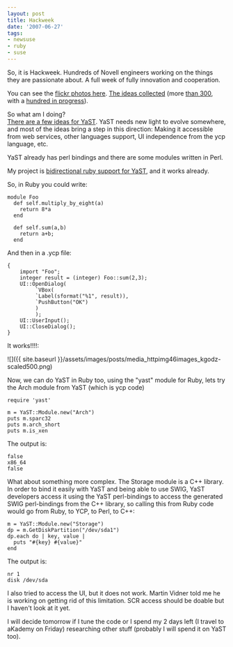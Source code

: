 ```yaml
---
layout: post
title: Hackweek
date: '2007-06-27'
tags:
- newsuse
- ruby
- suse
---
```


So, it is Hackweek. Hundreds of Novell engineers working on the things they are passionate about. A full week of fully innovation and cooperation.

You can see the [flickr photos here][1]. [The ideas collected][2] (more [than 300][5], with a [hundred in progress][6]).

So what am I doing?  
[There are a few ideas for YaST][3]. YaST needs new light to evolve somewhere, and most of the ideas bring a step in this direction: Making it accessible from web services, other languages support, UI independence from the ycp language, etc.

YaST already has perl bindings and there are some modules written in Perl.

My project is [bidirectional ruby support for YaST][4], and it works already.

So, in Ruby you could write:

```
module Foo
  def self.multiply_by_eight(a)
    return 8*a
  end

  def self.sum(a,b)
    return a+b;
  end
```

And then in a .ycp file:

```
{
    import "Foo";
    integer result = (integer) Foo::sum(2,3);
    UI::OpenDialog(
         `VBox(
         `Label(sformat("%1", result)),
         `PushButton("OK")
         )
         );
    UI::UserInput();
    UI::CloseDialog();
}
```

It works!!!!:

 ![]({{ site.baseurl }}/assets/images/posts/media_httpimg46images_kgodz-scaled500.png)

Now, we can do YaST in Ruby too, using the "yast" module for Ruby, lets try the Arch module from YaST (which is ycp code)

```
require 'yast'

m = YaST::Module.new("Arch")
puts m.sparc32
puts m.arch_short
puts m.is_xen
```

The output is:

```
false
x86_64
false
```

What about something more complex. The Storage module is a C++ library. In order to bind it easily with YaST and being able to use SWIG, YaST developers access it using the YaST perl-bindings to access the generated SWIG perl-bindings from the C++ library, so calling this from Ruby code would go from Ruby, to YCP, to Perl, to C++:

```
m = YaST::Module.new("Storage")
dp = m.GetDiskPartition("/dev/sda1")
dp.each do | key, value |
  puts "#{key} #{value}"
end
```

The output is:

```
nr 1
disk /dev/sda
```

I also tried to access the UI, but it does not work. Martin Vidner told me he is working on getting rid of this limitation. SCR access should be doable but I haven't look at it yet.

I will decide tomorrow if I tune the code or I spend my 2 days left (I travel to aKademy on Friday) researching other stuff (probably I will spend it on YaST too).

[1]: http://www.flickr.com/groups/hackweek/pool/  
 [2]: http://idea.opensuse.org  
 [3]: http://idea.opensuse.org/content/?do=search&id=yast  
 [4]: http://idea.opensuse.org/content/ideas/make-yast-modules-accessible-from-other-languages-than-perl  
 [5]: http://idea.opensuse.org/content/tag/idea  
 [6]: http://idea.opensuse.org/content/tag/inprogress

